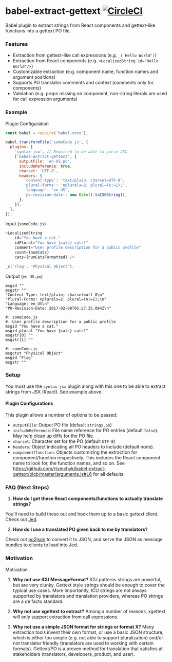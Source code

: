 # babel-extract-gettext [![CircleCI](https://circleci.com/gh/rtymchyk/babel-extract-gettext.svg?style=svg)](https://circleci.com/gh/rtymchyk/babel-extract-gettext)
Babel plugin to extract strings from React components and gettext-like functions into a gettext PO file.

### Features
- Extraction from gettext-like call expressions (e.g. `_('Hello World')`)
- Extraction from React components (e.g. `<LocalizedString id="Hello World"/>`)
- Customizable extraction (e.g. component name, function names and argument positions)
- Supports PO translator comments and context (comments only for components)
- Validation (e.g. props missing on component, non-string literals are used for call expression arguments)

### Example
Plugin Configuration
```javascript
const babel = require('babel-core');

babel.transformFile('someCode.js', {
  plugins: [
    'syntax-jsx', // Required to be able to parse JSX
    ['babel-extract-gettext', {
      outputFile: 'en-US.po',
      includeReference: true,
      charset: 'UTF-8',
      headers: {
        'content-type': 'text/plain; charset=UTF-8',
        'plural-forms': 'nplurals=2; plural=(n!=1);',
        'language': 'en_US',
        'po-revision-date': new Date().toISOString(),
      },
    }],
  ],
});
```

Input (`someCode.js`)
```javascript
<LocalizedString
    id="You have a cat."
    idPlural="You have {cats} cats!"
    comment="User profile description for a public profile"
    count={numCats}
    cats={numCatsFormatted} />

_c('Flag', 'Physical Object');
 ```
  
Output (`en-US.po`)
```
msgid ""
msgstr ""
"Content-Type: text/plain; charset=utf-8\n"
"Plural-Forms: nplurals=2; plural=(n!=1);\n"
"Language: en_US\n"
"PO-Revision-Date: 2017-02-08T05:27:35.094Z\n"

#: someCode.js
#. User profile description for a public profile
msgid "You have a cat."
msgid_plural "You have {cats} cats!"
msgstr[0] ""
msgstr[1] ""

#: someCode.js
msgctxt "Physical Object"
msgid "Flag"
msgstr ""
```

### Setup
You must use the `syntax-jsx` plugin along with this one to be able to extract strings from JSX (React). See example above.

#### Plugin Configurations
This plugin allows a number of options to be passed:
- `outputFile`: Output PO file (default `strings.po`)
- `includeReference`: File name reference for PO entries (default `false`). May help clean up diffs for the PO file.
- `charset`: Character set for the PO (default `UTF-8`)
- `headers`: Object indicating all PO headers to include (default none).
- `component`/`function`: Objects customizing the extraction for component/function respectively. This includes the React component name to look for, the function names, and so on. See https://github.com/rtymchyk/babel-extract-gettext/blob/master/arguments.js#L6 for all defaults.

### FAQ (Next Steps)
1. <strong>How do I get these React components/functions to actually translate strings?</strong>
  
  You'll need to build these out and hook them up to a basic gettext client. Check out [Jed](https://github.com/messageformat/Jed).

2. <strong>How do I use a translated PO given back to me by translators?</strong>
  
  Check out [po2json](https://github.com/mikeedwards/po2json) to convert it to JSON, and serve the JSON as message bundles to clients to load into Jed.
  
### Motivation
Motivation
1. <strong>Why not use ICU MessageFormat?</strong>
  ICU patterns strings are powerful, but are very clunky. Gettext style strings should be enough to cover the typical use cases. More importantly, ICU strings are not always supported by translators and translation providers, whereas PO strings are a de facto standard.

2. <strong>Why not use xgettext to extract?</strong>
  Among a number of reasons, xgettext will only support extraction from call expressions.

3. <strong>Why not use a simple JSON format for strings or format X?</strong>
  Many extraction tools invent their own format, or use a basic JSON structure, which is either too simple (e.g. not able to support pluralization) and/or not translator friendly (translators are used to working with certain formats). Gettext/PO is a proven method for translation that satisfies all stakeholders (translators, developers, product, and user).
